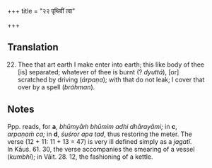 +++
title = "२२ पृथिवीं त्वा"

+++
## Translation
22. Thee that art earth I make enter into earth; this like body of thee  
\[is\] separated; whatever of thee is burnt (? *dyuttá*), \[or\]  
scratched by driving (*árpaṇa*); with that do not leak; I cover that  
over by a spell (*bráhman*).

## Notes
  
  
  
  
  
Ppp. reads, for **a**, *bhūmyāṁ bhūmim adhi dhārayāmi;* in **c**,  
*arpaṇaṁ ca;* in **d**, *śuśror apa tad*, thus restoring the meter. The  
verse (12 + 11: 11 + 13 = 47) is very ill defined simply as a *jagatī*.  
In Kāuś. 61. 30, the verse accompanies the smearing of a vessel  
(*kumbhī*); in Vāit. 28. 12, the fashioning of a kettle.
